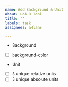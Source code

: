 ```yaml
---
name: Add Background & Unit
about: Lab 3 Task
title: ''
labels: task
assignees: a4lane

---
```


- Background
- [ ] background-color
- Unit
- [ ] 3 unique relative units
- [ ] 3 unique absolute units
